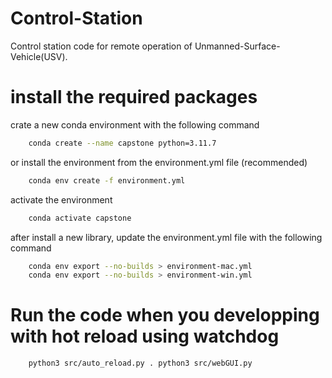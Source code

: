 # Control-Station
Control station code for remote operation of Unmanned-Surface-Vehicle(USV). 

# install the required packages

crate a new conda environment with the following command
```bash
    conda create --name capstone python=3.11.7
```
or install the environment from the environment.yml file (recommended)
```bash
    conda env create -f environment.yml
```

activate the environment
```bash
    conda activate capstone
```

after install a new library, update the environment.yml file with the following command
```bash
    conda env export --no-builds > environment-mac.yml
    conda env export --no-builds > environment-win.yml
```

# Run the code when you developping with hot reload using watchdog
```bash
    python3 src/auto_reload.py . python3 src/webGUI.py
    
```
